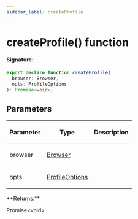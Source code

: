 ```yaml
---
sidebar_label: createProfile
---
```


# createProfile() function

#### Signature:

```typescript
export declare function createProfile(
  browser: Browser,
  opts: ProfileOptions
): Promise<void>;
```

## Parameters

<table><thead><tr><th>

Parameter

</th><th>

Type

</th><th>

Description

</th></tr></thead>
<tbody><tr><td>

browser

</td><td>

[Browser](./browsers.browser.md)

</td><td>

</td></tr>
<tr><td>

opts

</td><td>

[ProfileOptions](./browsers.profileoptions.md)

</td><td>

</td></tr>
</tbody></table>
**Returns:**

Promise&lt;void&gt;
